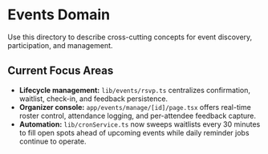 # Events Domain

Use this directory to describe cross-cutting concepts for event discovery, participation, and management.

## Current Focus Areas

- **Lifecycle management:** `lib/events/rsvp.ts` centralizes confirmation, waitlist, check-in, and feedback persistence.
- **Organizer console:** `app/events/manage/[id]/page.tsx` offers real-time roster control, attendance logging, and per-attendee feedback capture.
- **Automation:** `lib/cronService.ts` now sweeps waitlists every 30 minutes to fill open spots ahead of upcoming events while daily reminder jobs continue to operate.
